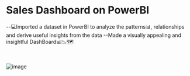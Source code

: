 # Sales Dashboard on PowerBI
--💻Imported a dataset in PowerBI to analyze the patterns📊, relationships and derive useful insights from the data
--Made a visually appealing and insightful DashBoard📊📉🗺️

 <br />

 ![image](https://github.com/Rushikesh-Kharat/Sales-Dashboard-on-PowerBI/assets/99657888/726513bc-1c40-48cd-9e45-aeadfa387643)
